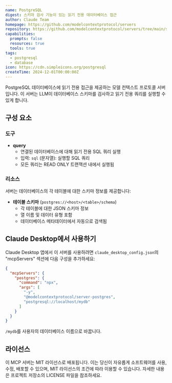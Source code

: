 ```yaml
---
name: PostgreSQL
digest: 스키마 검사 기능이 있는 읽기 전용 데이터베이스 접근
author: Claude Team
homepage: https://github.com/modelcontextprotocol/servers
repository: https://github.com/modelcontextprotocol/servers/tree/main/src/postgres
capabilities:
  prompts: false
  resources: true
  tools: true
tags:
  - postgresql
  - database
icon: https://cdn.simpleicons.org/postgresql
createTime: 2024-12-01T00:00:00Z
---
```


PostgreSQL 데이터베이스에 읽기 전용 접근을 제공하는 모델 컨텍스트 프로토콜 서버입니다. 이 서버는 LLM이 데이터베이스 스키마를 검사하고 읽기 전용 쿼리를 실행할 수 있게 합니다.

## 구성 요소

### 도구

- **query**
  - 연결된 데이터베이스에 대해 읽기 전용 SQL 쿼리 실행
  - 입력: `sql` (문자열): 실행할 SQL 쿼리
  - 모든 쿼리는 READ ONLY 트랜잭션 내에서 실행됨

### 리소스

서버는 데이터베이스의 각 테이블에 대한 스키마 정보를 제공합니다:

- **테이블 스키마** (`postgres://<host>/<table>/schema`)
  - 각 테이블에 대한 JSON 스키마 정보
  - 열 이름 및 데이터 유형 포함
  - 데이터베이스 메타데이터에서 자동으로 검색됨

## Claude Desktop에서 사용하기

Claude Desktop 앱에서 이 서버를 사용하려면 `claude_desktop_config.json`의 "mcpServers" 섹션에 다음 구성을 추가하세요:

```json
{
  "mcpServers": {
    "postgres": {
      "command": "npx",
      "args": [
        "-y",
        "@modelcontextprotocol/server-postgres",
        "postgresql://localhost/mydb"
      ]
    }
  }
}
```

`/mydb`를 사용자의 데이터베이스 이름으로 바꿉니다.

## 라이선스

이 MCP 서버는 MIT 라이선스로 배포됩니다. 이는 당신이 자유롭게 소프트웨어를 사용, 수정, 배포할 수 있으며, MIT 라이선스의 조건에 따라 이용할 수 있습니다. 자세한 내용은 프로젝트 저장소의 LICENSE 파일을 참조하세요.

